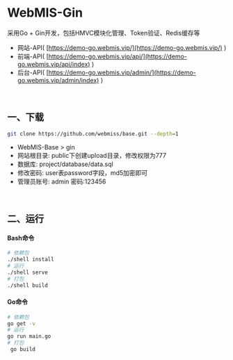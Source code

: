# WebMIS-Gin
采用Go + Gin开发，包括HMVC模块化管理、Token验证、Redis缓存等
- 网站-API( [https://demo-go.webmis.vip/](https://demo-go.webmis.vip/) )
- 前端-API( [https://demo-go.webmis.vip/api/](https://demo-go.webmis.vip/api/index) )
- 后台-API( [https://demo-go.webmis.vip/admin/](https://demo-go.webmis.vip/admin/index) )

<br/>

## 一、下载
```bash
git clone https://github.com/webmiss/base.git --depth=1
```
- WebMIS-Base > gin
- 网站根目录: public下创建upload目录，修改权限为777
- 数据库: project/database/data.sql
- 修改密码: user表password字段，md5加密即可
- 管理员账号: admin 密码:123456

<br/>

## 二、运行
#### Bash命令
```bash
# 依赖包
./shell install
# 运行
./shell serve
# 打包
./shell build
```

#### Go命令
```bash
# 依赖包
go get -v
# 运行
go run main.go
# 打包
 go build
```

<br/><br/>